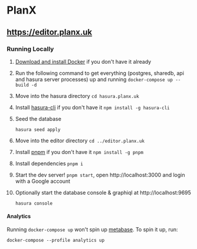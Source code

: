 # PlanX

## https://editor.planx.uk

### Running Locally

1. [Download and install Docker](https://docs.docker.com/get-docker/) if you don't have it already

1. Run the following command to get everything (postgres, sharedb, api and hasura server processes) up and running `docker-compose up --build -d`

1. Move into the hasura directory `cd hasura.planx.uk`

1. Install [hasura-cli](https://hasura.io/docs/latest/graphql/core/hasura-cli/index.html) if you don't have it `npm install -g hasura-cli`

1. Seed the database

   `hasura seed apply`

1. Move into the editor directory `cd ../editor.planx.uk`

1. Install [pnpm](https://github.com/pnpm/pnpm) if you don't have it `npm install -g pnpm`

1. Install dependencies `pnpm i`

1. Start the dev server! `pnpm start`, open http://localhost:3000 and login with a Google account

1. Optionally start the database console & graphiql at http://localhost:9695

   `hasura console`

#### Analytics

Running `docker-compose up` won't spin up [metabase](https://www.metabase.com/).
To spin it up, run:

  `docker-compose --profile analytics up`
